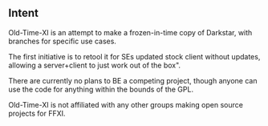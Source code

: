 ## Intent

Old-Time-XI is an attempt to make a frozen-in-time copy of Darkstar, with branches for specific use cases.

The first initiative is to retool it for SEs updated stock client without updates, allowing a server+client to just work out of the box".

There are currently no plans to BE a competing project, though anyone can use the code for anything within the bounds of the GPL.

Old-Time-XI is not affiliated with any other groups making open source projects for FFXI.
